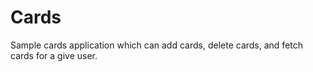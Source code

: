 # Cards

Sample cards application which can add cards, delete cards, and fetch cards for a give user.
